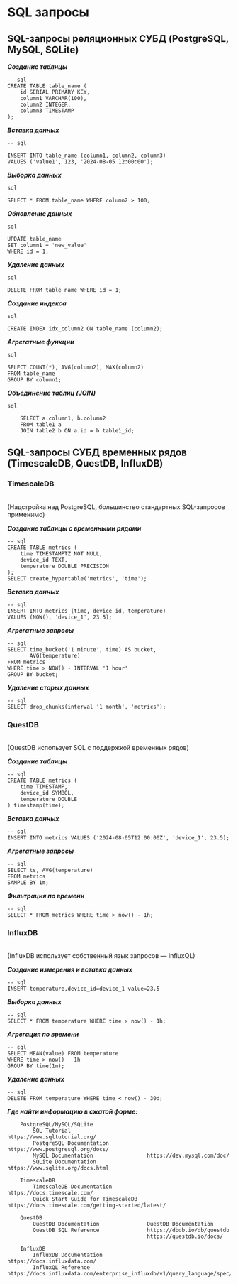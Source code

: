 # SQL запросы

## SQL-запросы реляционных СУБД (PostgreSQL, MySQL, SQLite)

**_Создание таблицы_**
```
-- sql
CREATE TABLE table_name (
    id SERIAL PRIMARY KEY,
    column1 VARCHAR(100),
    column2 INTEGER,
    column3 TIMESTAMP
);
```

**_Вставка данных_**
```
-- sql

INSERT INTO table_name (column1, column2, column3)
VALUES ('value1', 123, '2024-08-05 12:00:00');
```

**_Выборка данных_**
```
sql

SELECT * FROM table_name WHERE column2 > 100;
```

**_Обновление данных_**
```
sql

UPDATE table_name
SET column1 = 'new_value'
WHERE id = 1;
```

**_Удаление данных_**
```
sql

DELETE FROM table_name WHERE id = 1;
```

**_Создание индекса_**
```
sql

CREATE INDEX idx_column2 ON table_name (column2);
```

**_Агрегатные функции_**
```
sql

SELECT COUNT(*), AVG(column2), MAX(column2)
FROM table_name
GROUP BY column1;
```

**_Объединение таблиц (JOIN)_**
```
sql

    SELECT a.column1, b.column2
    FROM table1 a
    JOIN table2 b ON a.id = b.table1_id;
```

## SQL-запросы СУБД временных рядов (TimescaleDB, QuestDB, InfluxDB)

### TimescaleDB

<br>(Надстройка над PostgreSQL, большинство стандартных SQL-запросов применимо)

**_Создание таблицы с временными рядами_**
```
-- sql
CREATE TABLE metrics (
    time TIMESTAMPTZ NOT NULL,
    device_id TEXT,
    temperature DOUBLE PRECISION
);
SELECT create_hypertable('metrics', 'time');
```

**_Вставка данных_**
```
-- sql
INSERT INTO metrics (time, device_id, temperature)
VALUES (NOW(), 'device_1', 23.5);
```

**_Агрегатные запросы_**
```
-- sql
SELECT time_bucket('1 minute', time) AS bucket,
       AVG(temperature)
FROM metrics
WHERE time > NOW() - INTERVAL '1 hour'
GROUP BY bucket;
```

**_Удаление старых данных_**
```
-- sql
SELECT drop_chunks(interval '1 month', 'metrics');
```

### QuestDB

<br>(QuestDB использует SQL с поддержкой временных рядов)

**_Создание таблицы_**
```
-- sql
CREATE TABLE metrics (
    time TIMESTAMP,
    device_id SYMBOL,
    temperature DOUBLE
) timestamp(time);
```

**_Вставка данных_**
```
-- sql
INSERT INTO metrics VALUES ('2024-08-05T12:00:00Z', 'device_1', 23.5);
```

**_Агрегатные запросы_**
```
-- sql
SELECT ts, AVG(temperature)
FROM metrics
SAMPLE BY 1m;
```

**_Фильтрация по времени_**
```
-- sql
SELECT * FROM metrics WHERE time > now() - 1h;
```

### InfluxDB

<br>(InfluxDB использует собственный язык запросов — InfluxQL)

**_Создание измерения и вставка данных_**
```
-- sql
INSERT temperature,device_id=device_1 value=23.5
```

**_Выборка данных_**
```
-- sql
SELECT * FROM temperature WHERE time > now() - 1h;
```

**_Агрегация по времени_**
```
-- sql
SELECT MEAN(value) FROM temperature
WHERE time > now() - 1h
GROUP BY time(1m);
```

**_Удаление данных_**
```
-- sql
DELETE FROM temperature WHERE time < now() - 30d;
```

**_Где найти информацию в сжатой форме:_**
```
    PostgreSQL/MySQL/SQLite
        SQL Tutorial                        https://www.sqltutorial.org/
        PostgreSQL Documentation            https://www.postgresql.org/docs/
        MySQL Documentation                 https://dev.mysql.com/doc/
        SQLite Documentation                https://www.sqlite.org/docs.html

    TimescaleDB
        TimescaleDB Documentation           https://docs.timescale.com/
        Quick Start Guide for TimescaleDB   https://docs.timescale.com/getting-started/latest/

    QuestDB
        QuestDB Documentation               QuestDB Documentation
        QuestDB SQL Reference               https://dbdb.io/db/questdb
                                            https://questdb.io/docs/

    InfluxDB
        InfluxDB Documentation              https://docs.influxdata.com/
        InfluxQL Reference                  https://docs.influxdata.com/enterprise_influxdb/v1/query_language/spec/
```
